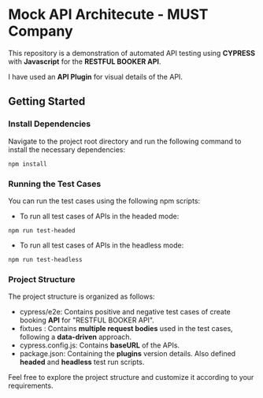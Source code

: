 # Mock API Architecute - MUST Company
This repository is a demonstration of automated API testing using **CYPRESS** with **Javascript** for the **RESTFUL BOOKER API**.

I have used an **API Plugin** for visual details of the API.

## Getting Started

### Install Dependencies
Navigate to the project root directory and run the following command to install the necessary dependencies:

```npm install```

### Running the Test Cases
You can run the test cases using the following npm scripts:

* To run all test cases of APIs in the headed mode:

```npm run test-headed```

* To run all test cases of APIs in the headless mode:

```npm run test-headless```


### Project Structure
The project structure is organized as follows:

* cypress/e2e: Contains positive and negative test cases of create booking **API** for "RESTFUL BOOKER API".
* fixtues : Contains **multiple request bodies** used in the test cases, following a **data-driven** approach.
* cypress.config.js: Contains **baseURL** of the APIs.
* package.json: Containing the **plugins** version details. Also defined **headed** and **headless** test run scripts.

Feel free to explore the project structure and customize it according to your requirements.
